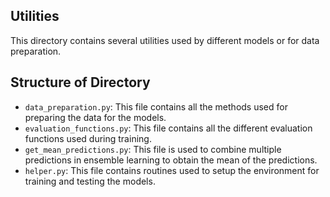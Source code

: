 ## Utilities
This directory contains several utilities used by different models or for data preparation.

## Structure of Directory
- `data_preparation.py`: This file contains all the methods used for preparing the data for the models.
- `evaluation_functions.py`: This file contains all the different evaluation functions used during training.
- `get_mean_predictions.py`: This file is used to combine multiple predictions in ensemble learning to obtain the mean of the predictions.
- `helper.py`: This file contains routines used to setup the environment for training and testing the models.
